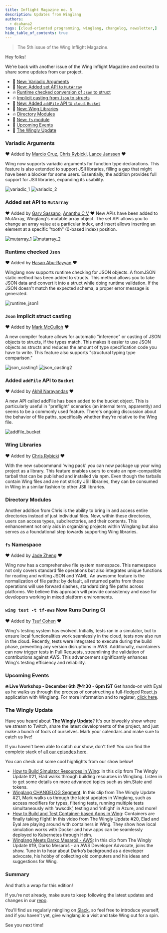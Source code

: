 ```yaml
---
title: Inflight Magazine no. 5
description: Updates from Winglang
authors: 
  - dcahana2
tags: [cloud-oriented programming, winglang, changelog, newsletter,]
hide_table_of_contents: true
---
```

> The 5th issue of the Wing Inflight Magazine.
> <!--truncate-->

Hey folks!

We’re back with another issue of the Wing Inflight Magazine and excited to share some updates from our project.

- 🚀 [New: Variadic Arguments](#variadic-arguments)
- 🚀 [New: Added set API to `MutArray`](#added-set-api-to-mutarray)
- 🔥 [Runtime checked conversion of `Json` to struct](#runtime-checked-json)
- 🔥 [Implicit casting from `Json` to structs](#json-implicit-struct-casting)
- 🚀 [New: Added `addFile` API to `cloud.Bucket`](#added-addfile-api-to-bucket)
- 🚀 [New: Wing Libraries](#wing-libraries)
- 🔥 [Directory Modules](#directory-modules)
- 🚀 [New: `fs` module](#fs-namespace)
- 📅 [Upcoming Events](#upcoming-events)
- 🎥 [The Wingly Update](#the-wingly-update)


### Variadic Arguments
❤️ Added by [Marcio Cruz](https://github.com/marciocadev), [Chris Rybicki](https://github.com/Chriscbr), [Lance Janssen](https://github.com/Lancear) ❤️

Wing now supports variadic arguments for function type declarations. This feature is also extended to support JSII libraries, filling a gap that might have been a blocker for some users. Essentially, the addition provides full support for JSII libraries, expanding its usability.

![variadic_1](./assets/2023-09-20-magazine-005/variadic_1.png)
![variadic_2](./assets/2023-09-20-magazine-005/variadic_2.png)


### Added set API to `MutArray`
❤️ Added by [Gary Sassano](https://github.com/garysassano), [Ananthu C V](https://github.com/WeepingClown13) ❤️
New APIs have been added to MutArray, Winglang's mutable array object. The set API allows you to change an array value at a particular index, and insert allows inserting an element at a specific "tooth" (0-based index) position.

![mutarray_1](./assets/2023-09-20-magazine-005/mutarray_1.png)
![mutarray_2](./assets/2023-09-20-magazine-005/mutarray_2.png)

### Runtime checked `Json` 
❤️ Added by [Hasan Abu-Rayyan](https://github.com/hasanaburayyan) ❤️

Winglang now supports runtime checking for JSON objects. A fromJSON static method has been added to structs. This method allows you to take JSON data and convert it into a struct while doing runtime validation. If the JSON doesn't match the expected schema, a proper error message is generated.

![runtime_json1](./assets/2023-09-20-magazine-005/runtime_json_1.png)


### `Json` implicit struct casting
❤️ Added by [Mark McCulloh](https://github.com/MarkMcCulloh) ❤️

A new compiler feature allows for automatic "inference" or casting of JSON objects to structs, if the types match. This makes it easier to use JSON objects as structs and reduces the amount of type specification code you have to write. This feature also supports "structural typing type comparison."

![json_casting1](./assets/2023-09-20-magazine-005/json_casting_1.png)
![json_casting2](./assets/2023-09-20-magazine-005/json_casting_2.png)

### Added `addFile` API to `Bucket`
❤️ Added by [Akhil Narayandas](https://github.com/0018akhil) ❤️

A new API called addFile has been added to the bucket object. This is particularly useful in "preflight" scenarios (an internal term, apparently) and seems to be a commonly used feature. There's ongoing discussion about the behavior of file paths, specifically whether they're relative to the Wing file.

![addfile_bucket](./assets/2023-09-20-magazine-005/addfile_bucket_1.png)

### Wing Libraries
❤️ Added by [Chris Rybicki](https://github.com/Chriscbr) ❤️

With the new subcommand 'wing pack' you can now package up your wing project as a library. This feature enables users to create an npm-compatible tarball that can be published and installed via npm. Even though the tarballs contain Wing files and are not strictly JSII libraries, they can be consumed in Wing in a similar fashion to other JSII libraries.

### Directory Modules

Another addition from Chris is the ability to bring in and access entire directories instead of just individual files. Now, within these directories, users can access types, subdirectories, and their contents. This enhancement not only aids in organizing projects within Winglang but also serves as a foundational step towards supporting Wing libraries.


### `fs` Namespace
❤️ Added by [Jade Zheng](https://github.com/jianzs) ❤️

Wing now has a comprehensive file system namespace. This namespace not only covers standard file operations but also integrates unique functions for reading and writing JSON and YAML. An awesome feature is the normalization of file paths: by default, all returned paths from these operations will use forward slashes, standardizing file paths across platforms. We believe this approach will provide consistency and ease for developers working in mixed platform environments.


### `wing test -t tf-aws` Now Runs During CI
❤️ Added by [Tsuf Cohen](https://github.com/tsuf239) ❤️

Wing's testing system has evolved. Initially, tests ran in a simulator, but to ensure local functionalities work seamlessly in the cloud, tests now also run in the cloud. Recently, tests were integrated to execute during the build phase, preventing any version disruptions in AWS. Additionally, maintainers can now trigger tests in Pull Requests, streamlining the validation of contributions against AWS. This advancement significantly enhances Wing's testing efficiency and reliability. 


### Upcoming Events

**🔥 Live Workshop - December 6th @4:30 - 6pm IST**
Get hands-on with Eyal as he walks us through the process of constructing a full-fledged React.js application with Winglang.
For more information and to register, [click here](https://www.eventbrite.com/e/winglang-react-workshop-tickets-754616256537?aff=oddtdtcreator).

### The Wingly Update
Have you heard about **[The Wingly Update](https://www.twitch.tv/winglangio)**? It's our biweekly show where we stream to Twitch, share the latest developments of the project, and just make a bunch of fools of ourselves. Mark your calendars and make sure to catch us live!

If you haven't been able to catch our show, don't fret! You can find the complete stack of [all our episodes here](https://youtube.com/playlist?list=PL-P8v-FRassZBWsNoSafL_ReO0JO0xJVm&si=trffVrtGGMUZ-SKb). 

You can check out some cool highlights from our show below!

- [How to Build Simulator Resources in Wing](https://youtu.be/wJVT1DaH8lA): In this clip from The Wingly Update #21, Elad walks through building resources in Winglang. Listen in to get some details on more advanced topics such as sim.State and tokens.
- [Winglang CHANGELOG Segment](https://youtu.be/AXQ-eIhpYto): In this clip from The Wingly Update #21, Mark walks us through the latest updates in Winglang, such as access modifiers for types, filtering tests, running multiple tests simultaneously with ‘awscdk’, testing and ‘inflight’ in Azure, and more!
- [How to Build and Test Container-based Apps in Wing](https://youtu.be/3kFcyzKt3MU): Containers are finally taking flight! In this video from The Wingly Update #20, Elad and Eyal are playing around with containers in Wing. They show how local simulation works with Docker and how apps can be seamlessly deployed to Kubernetes through Helm.
- [Winglang Meets Darko Mesaroš - AWS](https://youtu.be/KivcGZPIRB0): In this clip from The Wingly Update #19, Darko Mesaroš - an AWS Developer Advocate, joins the show. Tune in to hear about Darko’s background as a developer advocate, his hobby of collecting old computers and his ideas and suggestions for Wing. 



### Summary

And that’s a wrap for this edition!

If you’re not already, make sure to keep following the latest updates and changes in our [repo](https://github.com/winglang/wing).

You'll find us regularly mingling on [Slack](https://t.winglang.io/slack), so feel free to introduce yourself, and if you haven't yet, give winglang.io a visit and take Wing out for a spin.

See you next time!
